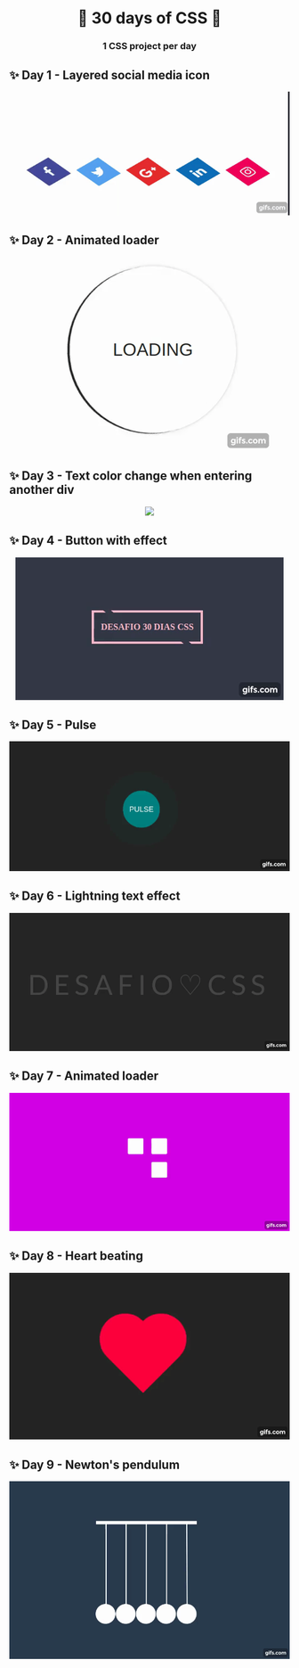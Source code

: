 <h1 align="center">
  <strong>🚀 30 days of CSS 🚀</strong>
</h1>

<h3 align="center">
  1 CSS project per day
</h3>

## ✨ Day 1 - Layered social media icon

<p align="center">
  <img src="assets/day1.gif" />
</p>

## ✨ Day 2 - Animated loader

<p align="center">
  <img src="assets/day2.gif" />
</p>

## ✨ Day 3 - Text color change when entering another div

<p align="center">
  <img src="assets/day3.gif" />
</p>

## ✨ Day 4 - Button with effect

<p align="center">
  <img src="assets/day4.gif" />
</p>

## ✨ Day 5 - Pulse

<p align="center">
  <img src="assets/day5.gif" />
</p>

## ✨ Day 6 - Lightning text effect

<p align="center">
  <img src="assets/day6.gif" />
</p>

## ✨ Day 7 - Animated loader

<p align="center">
  <img src="assets/day7.gif" />
</p>

## ✨ Day 8 - Heart beating

<p align="center">
  <img src="assets/day8.gif" />
</p>

## ✨ Day 9 - Newton's pendulum

<p align="center">
  <img src="assets/day9.gif" />
</p>
